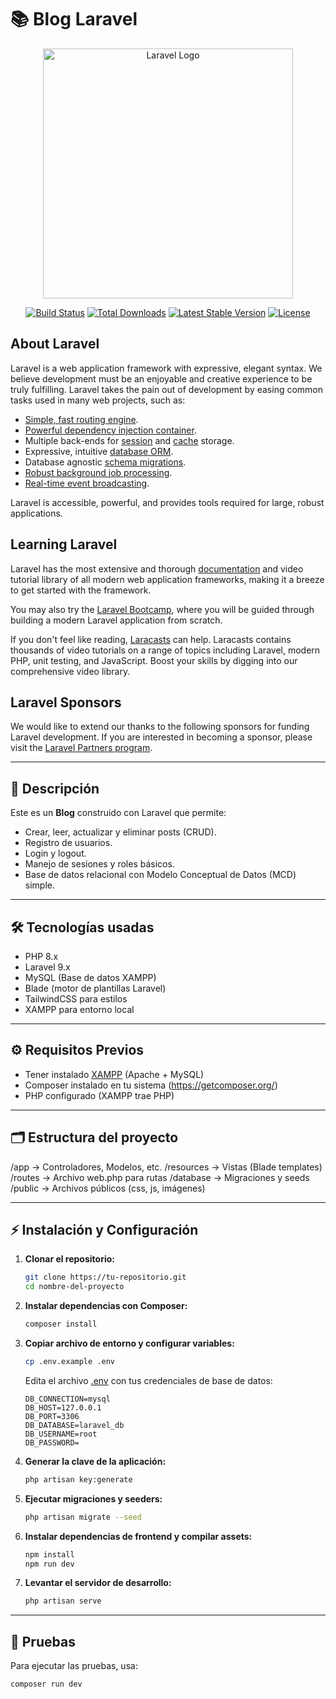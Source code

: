 # 📚 Blog Laravel

<p align="center"><a href="https://laravel.com" target="_blank"><img src="https://raw.githubusercontent.com/laravel/art/master/logo-lockup/5%20SVG/2%20CMYK/1%20Full%20Color/laravel-logolockup-cmyk-red.svg" width="400" alt="Laravel Logo"></a></p>

<p align="center">
<a href="https://github.com/laravel/framework/actions"><img src="https://github.com/laravel/framework/workflows/tests/badge.svg" alt="Build Status"></a>
<a href="https://packagist.org/packages/laravel/framework"><img src="https://img.shields.io/packagist/dt/laravel/framework" alt="Total Downloads"></a>
<a href="https://packagist.org/packages/laravel/framework"><img src="https://img.shields.io/packagist/v/laravel/framework" alt="Latest Stable Version"></a>
<a href="https://packagist.org/packages/laravel/framework"><img src="https://img.shields.io/packagist/l/laravel/framework" alt="License"></a>
</p>

## About Laravel

Laravel is a web application framework with expressive, elegant syntax. We believe development must be an enjoyable and creative experience to be truly fulfilling. Laravel takes the pain out of development by easing common tasks used in many web projects, such as:

- [Simple, fast routing engine](https://laravel.com/docs/routing).
- [Powerful dependency injection container](https://laravel.com/docs/container).
- Multiple back-ends for [session](https://laravel.com/docs/session) and [cache](https://laravel.com/docs/cache) storage.
- Expressive, intuitive [database ORM](https://laravel.com/docs/eloquent).
- Database agnostic [schema migrations](https://laravel.com/docs/migrations).
- [Robust background job processing](https://laravel.com/docs/queues).
- [Real-time event broadcasting](https://laravel.com/docs/broadcasting).

Laravel is accessible, powerful, and provides tools required for large, robust applications.

## Learning Laravel

Laravel has the most extensive and thorough [documentation](https://laravel.com/docs) and video tutorial library of all modern web application frameworks, making it a breeze to get started with the framework.

You may also try the [Laravel Bootcamp](https://bootcamp.laravel.com), where you will be guided through building a modern Laravel application from scratch.

If you don't feel like reading, [Laracasts](https://laracasts.com) can help. Laracasts contains thousands of video tutorials on a range of topics including Laravel, modern PHP, unit testing, and JavaScript. Boost your skills by digging into our comprehensive video library.

## Laravel Sponsors

We would like to extend our thanks to the following sponsors for funding Laravel development. If you are interested in becoming a sponsor, please visit the [Laravel Partners program](https://partners.laravel.com).

---

## 🚀 Descripción

Este es un **Blog** construido con Laravel que permite:

- Crear, leer, actualizar y eliminar posts (CRUD).
- Registro de usuarios.
- Login y logout.
- Manejo de sesiones y roles básicos.
- Base de datos relacional con Modelo Conceptual de Datos (MCD) simple.

---

## 🛠️ Tecnologías usadas

- PHP 8.x
- Laravel 9.x
- MySQL (Base de datos XAMPP)
- Blade (motor de plantillas Laravel)
- TailwindCSS para estilos
- XAMPP para entorno local

---

## ⚙️ Requisitos Previos

- Tener instalado [XAMPP](https://www.apachefriends.org/es/index.html) (Apache + MySQL)
- Composer instalado en tu sistema (https://getcomposer.org/)
- PHP configurado (XAMPP trae PHP)

---

## 🗂️ Estructura del proyecto
/app -> Controladores, Modelos, etc. /resources -> Vistas (Blade templates) /routes -> Archivo web.php para rutas /database -> Migraciones y seeds /public -> Archivos públicos (css, js, imágenes)

---

## ⚡ Instalación y Configuración

1. **Clonar el repositorio:**
    ```bash
    git clone https://tu-repositorio.git
    cd nombre-del-proyecto
    ```

2. **Instalar dependencias con Composer:**
    ```bash
    composer install
    ```

3. **Copiar archivo de entorno y configurar variables:**
    ```bash
    cp .env.example .env
    ```
    Edita el archivo [.env](http://_vscodecontentref_/0) con tus credenciales de base de datos:
    ```
    DB_CONNECTION=mysql
    DB_HOST=127.0.0.1
    DB_PORT=3306
    DB_DATABASE=laravel_db
    DB_USERNAME=root
    DB_PASSWORD=
    ```

4. **Generar la clave de la aplicación:**
    ```bash
    php artisan key:generate
    ```

5. **Ejecutar migraciones y seeders:**
    ```bash
    php artisan migrate --seed
    ```

6. **Instalar dependencias de frontend y compilar assets:**
    ```bash
    npm install
    npm run dev
    ```

7. **Levantar el servidor de desarrollo:**
    ```bash
    php artisan serve
    ```

---

## 🧪 Pruebas

Para ejecutar las pruebas, usa:

```bash
composer run dev 
```